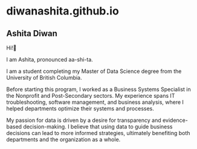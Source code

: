 # diwanashita.github.io
## Ashita Diwan

Hi!👋

I am Ashita, pronounced aa-shi-ta.

I am a student completing my Master of Data Science degree from the University of British Columbia. 

Before starting this program, I worked as a Business Systems Specialist in the Nonprofit and Post-Secondary sectors. My experience spans IT troubleshooting, software management, and business analysis, where I helped departments optimize their systems and processes.

My passion for data is driven by a desire for transparency and evidence-based decision-making. I believe that using data to guide business decisions can lead to more informed strategies, ultimately benefiting both departments and the organization as a whole. 
